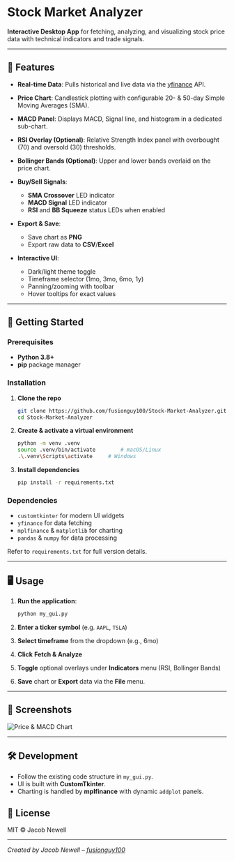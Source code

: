 # Stock Market Analyzer

**Interactive Desktop App** for fetching, analyzing, and visualizing stock price data with technical indicators and trade signals.

---

## 📌 Features

* **Real-time Data**: Pulls historical and live data via the [yfinance](https://pypi.org/project/yfinance/) API.
* **Price Chart**: Candlestick plotting with configurable 20- & 50-day Simple Moving Averages (SMA).
* **MACD Panel**: Displays MACD, Signal line, and histogram in a dedicated sub-chart.
* **RSI Overlay (Optional)**: Relative Strength Index panel with overbought (70) and oversold (30) thresholds.
* **Bollinger Bands (Optional)**: Upper and lower bands overlaid on the price chart.
* **Buy/Sell Signals**:

  * **SMA Crossover** LED indicator
  * **MACD Signal** LED indicator
  * **RSI** and **BB Squeeze** status LEDs when enabled
* **Export & Save**:

  * Save chart as **PNG**
  * Export raw data to **CSV**/**Excel**
* **Interactive UI**:

  * Dark/light theme toggle
  * Timeframe selector (1mo, 3mo, 6mo, 1y)
  * Panning/zooming with toolbar
  * Hover tooltips for exact values

---

## 🚀 Getting Started

### Prerequisites

* **Python 3.8+**
* **pip** package manager

### Installation

1. **Clone the repo**

   ```bash
   git clone https://github.com/fusionguy100/Stock-Market-Analyzer.git
   cd Stock-Market-Analyzer
   ```
2. **Create & activate a virtual environment**

   ```bash
   python -m venv .venv
   source .venv/bin/activate        # macOS/Linux
   .\.venv\Scripts\activate     # Windows
   ```
3. **Install dependencies**

   ```bash
   pip install -r requirements.txt
   ```

### Dependencies

* `customtkinter` for modern UI widgets
* `yfinance` for data fetching
* `mplfinance` & `matplotlib` for charting
* `pandas` & `numpy` for data processing

Refer to `requirements.txt` for full version details.

---

## 🖥️ Usage

1. **Run the application**:

   ```bash
   python my_gui.py
   ```
2. **Enter a ticker symbol** (e.g. `AAPL`, `TSLA`)
3. **Select timeframe** from the dropdown (e.g., 6mo)
4. **Click** **Fetch & Analyze**
5. **Toggle** optional overlays under **Indicators** menu (RSI, Bollinger Bands)
6. **Save** chart or **Export** data via the **File** menu.

---

## 📸 Screenshots

![Price & MACD Chart](assets/stock_app_demo.png)

---

## 🛠️ Development

* Follow the existing code structure in `my_gui.py`.
* UI is built with **CustomTkinter**.
* Charting is handled by **mplfinance** with dynamic `addplot` panels.

## 📄 License

MIT © Jacob Newell

---

*Created by Jacob Newell – [fusionguy100](https://github.com/fusionguy100)*
